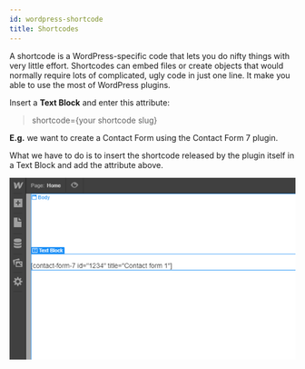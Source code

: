 ```yaml
---
id: wordpress-shortcode
title: Shortcodes
---
```


A shortcode is a WordPress-specific code that lets you do nifty things with very little effort. Shortcodes can embed files or create objects that would normally require lots of complicated, ugly code in just one line. It make you able to use the most of WordPress plugins.

Insert a **Text Block** and enter this attribute:

> shortcode={your shortcode slug}

**E.g.** we want to create a Contact Form using the Contact Form 7 plugin.

What we have to do is to insert the shortcode released by the plugin itself in a Text Block and add the attribute above.

![](assets/shortcode.png)